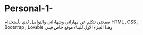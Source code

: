 # Personal-1-
صفحتي تتكلم عن مهاراتي وشهاداتي والتواصل لدي بأستخدام HTML , CSS , Bootstrap , Lovable 
وهذا الجزء الاول للبناء موقع خاص فيني
